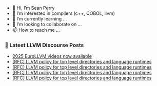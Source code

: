 - 👋 Hi, I’m Sean Perry
- 👀 I’m interested in compilers (c++, COBOL, llvm)
- 🌱 I’m currently learning ...
- 💞️ I’m looking to collaborate on ...
- 📫 How to reach me ...

<!---
s66perry/s66perry is a ✨ special ✨ repository because its `README.md` (this file) appears on your GitHub profile.
You can click the Preview link to take a look at your changes.
--->
### 📕 Latest LLVM Discourse Posts

<!-- DISCOURSE-LLVM:START -->
- [2025 EuroLLVM videos now available](https://discourse.llvm.org/t/2025-eurollvm-videos-now-available/86345#post_1)
- [[RFC] LLVM policy for top level directories and language runtimes](https://discourse.llvm.org/t/rfc-llvm-policy-for-top-level-directories-and-language-runtimes/86143#post_8)
- [[RFC] LLVM policy for top level directories and language runtimes](https://discourse.llvm.org/t/rfc-llvm-policy-for-top-level-directories-and-language-runtimes/86143#post_7)
- [[RFC] LLVM policy for top level directories and language runtimes](https://discourse.llvm.org/t/rfc-llvm-policy-for-top-level-directories-and-language-runtimes/86143#post_6)
- [[RFC] LLVM policy for top level directories and language runtimes](https://discourse.llvm.org/t/rfc-llvm-policy-for-top-level-directories-and-language-runtimes/86143#post_5)
<!-- DISCOURSE-LLVM:END -->

